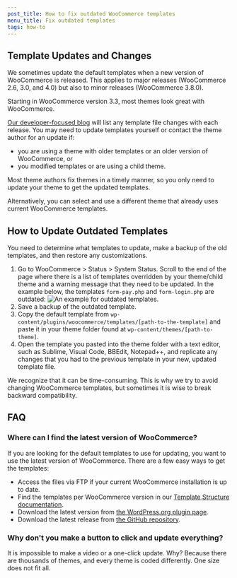 ```yaml
---
post_title: How to fix outdated WooCommerce templates
menu_title: Fix outdated templates
tags: how-to
---
```


## Template Updates and Changes

We sometimes update the default templates when a new version of WooCommerce is released. This applies to major releases (WooCommerce 2.6, 3.0, and 4.0) but also to minor releases (WooCommerce 3.8.0).

Starting in WooCommerce version 3.3, most themes look great with WooCommerce. 

[Our developer-focused blog](https://developer.woocommerce.com/blog/) will list any template file changes with each release. You may need to update templates yourself or contact the theme author for an update if:

- you are using a theme with older templates or an older version of WooCommerce, or
- you modified templates or are using a child theme.

Most theme authors fix themes in a timely manner, so you only need to update your theme to get the updated templates.

Alternatively, you can select and use a different theme that already uses current WooCommerce templates.

## How to Update Outdated Templates

You need to determine what templates to update, make a backup of the old templates, and then restore any customizations.

1. Go to WooCommerce > Status > System Status. Scroll to the end of the page where there is a list of templates overridden by your theme/child theme and a warning message that they need to be updated. In the example below, the templates `form-pay.php` and `form-login.php` are outdated:
 ![An example for outdated templates.](https://woo-docs-multi-com.go-vip.net/wp-content/uploads/2023/12/fix_outdated_theme_templates.png)
2. Save a backup of the outdated template.
3. Copy the default template from `wp-content/plugins/woocommerce/templates/[path-to-the-template]` and paste it in your theme folder found at `wp-content/themes/[path-to-theme]`.
4. Open the template you pasted into the theme folder with a text editor, such as Sublime, Visual Code, BBEdit, Notepad++, and replicate any changes that you had to the previous template in your new, updated template file.

We recognize that it can be time-consuming. This is why we try to avoid changing WooCommerce templates, but sometimes it is wise to break backward compatibility.

## FAQ

### Where can I find the latest version of WooCommerce?

If you are looking for the default templates to use for updating, you want to use the latest version of WooCommerce. There are a few easy ways to get the templates:

- Access the files via FTP if your current WooCommerce installation is up to date.
- Find the templates per WooCommerce version in our [Template Structure documentation](https://woocommerce.com/document/template-structure/).
- Download the latest version from [the WordPress.org plugin page](https://wordpress.org/plugins/woocommerce/).
- Download the latest release from [the GitHub repository](https://github.com/woocommerce/woocommerce/releases).

### Why don't you make a button to click and update everything?

It is impossible to make a video or a one-click update. Why? Because there are thousands of themes, and every theme is coded differently. One size does not fit all.
